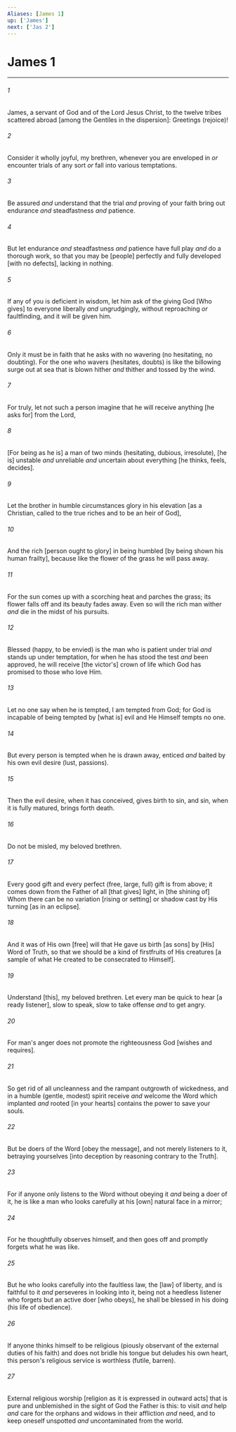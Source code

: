```yaml
---
Aliases: [James 1]
up: ['James']
next: ['Jas 2']
---
```

# James 1

***














###### 1 






James, a servant of God and of the Lord Jesus Christ, to the twelve tribes scattered abroad [among the Gentiles in the dispersion]: Greetings (rejoice)! 













###### 2 






Consider it wholly joyful, my brethren, whenever you are enveloped in _or_ encounter trials of any sort _or_ fall into various temptations. 













###### 3 






Be assured _and_ understand that the trial _and_ proving of your faith bring out endurance _and_ steadfastness _and_ patience. 













###### 4 






But let endurance _and_ steadfastness _and_ patience have full play _and_ do a thorough work, so that you may be [people] perfectly and fully developed [with no defects], lacking in nothing. 













###### 5 






If any of you is deficient in wisdom, let him ask of the giving God [Who gives] to everyone liberally _and_ ungrudgingly, without reproaching _or_ faultfinding, and it will be given him. 













###### 6 






Only it must be in faith that he asks with no wavering (no hesitating, no doubting). For the one who wavers (hesitates, doubts) is like the billowing surge out at sea that is blown hither _and_ thither and tossed by the wind. 













###### 7 






For truly, let not such a person imagine that he will receive anything [he asks for] from the Lord, 













###### 8 






[For being as he is] a man of two minds (hesitating, dubious, irresolute), [he is] unstable _and_ unreliable _and_ uncertain about everything [he thinks, feels, decides]. 













###### 9 






Let the brother in humble circumstances glory in his elevation [as a Christian, called to the true riches and to be an heir of God], 













###### 10 






And the rich [person ought to glory] in being humbled [by being shown his human frailty], because like the flower of the grass he will pass away. 













###### 11 






For the sun comes up with a scorching heat and parches the grass; its flower falls off and its beauty fades away. Even so will the rich man wither _and_ die in the midst of his pursuits. 













###### 12 






Blessed (happy, to be envied) is the man who is patient under trial _and_ stands up under temptation, for when he has stood the test _and_ been approved, he will receive [the victor's] crown of life which God has promised to those who love Him. 













###### 13 






Let no one say when he is tempted, I am tempted from God; for God is incapable of being tempted by [what is] evil and He Himself tempts no one. 













###### 14 






But every person is tempted when he is drawn away, enticed _and_ baited by his own evil desire (lust, passions). 













###### 15 






Then the evil desire, when it has conceived, gives birth to sin, and sin, when it is fully matured, brings forth death. 













###### 16 






Do not be misled, my beloved brethren. 













###### 17 






Every good gift and every perfect (free, large, full) gift is from above; it comes down from the Father of all [that gives] light, in [the shining of] Whom there can be no variation [rising or setting] or shadow cast by His turning [as in an eclipse]. 













###### 18 






And it was of His own [free] will that He gave us birth [as sons] by [His] Word of Truth, so that we should be a kind of firstfruits of His creatures [a sample of what He created to be consecrated to Himself]. 













###### 19 






Understand [this], my beloved brethren. Let every man be quick to hear [a ready listener], slow to speak, slow to take offense _and_ to get angry. 













###### 20 






For man's anger does not promote the righteousness God [wishes and requires]. 













###### 21 






So get rid of all uncleanness and the rampant outgrowth of wickedness, and in a humble (gentle, modest) spirit receive _and_ welcome the Word which implanted _and_ rooted [in your hearts] contains the power to save your souls. 













###### 22 






But be doers of the Word [obey the message], and not merely listeners to it, betraying yourselves [into deception by reasoning contrary to the Truth]. 













###### 23 






For if anyone only listens to the Word without obeying it _and_ being a doer of it, he is like a man who looks carefully at his [own] natural face in a mirror; 













###### 24 






For he thoughtfully observes himself, and then goes off and promptly forgets what he was like. 













###### 25 






But he who looks carefully into the faultless law, the [law] of liberty, and is faithful to it _and_ perseveres in looking into it, being not a heedless listener who forgets but an active doer [who obeys], he shall be blessed in his doing (his life of obedience). 













###### 26 






If anyone thinks himself to be religious (piously observant of the external duties of his faith) and does not bridle his tongue but deludes his own heart, this person's religious service is worthless (futile, barren). 













###### 27 






External religious worship [religion as it is expressed in outward acts] that is pure and unblemished in the sight of God the Father is this: to visit _and_ help _and_ care for the orphans and widows in their affliction _and_ need, and to keep oneself unspotted _and_ uncontaminated from the world.
